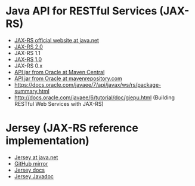 # Java API for RESTful Services (JAX-RS)

- [JAX-RS official website at java.net](https://jax-rs-spec.java.net/)
- [JAX-RS 2.0](https://jcp.org/en/jsr/detail?id=339)
- JAX-RS 1.1
- [JAX-RS 1.0](http://jcp.org/en/jsr/detail?id=311)
- JAX-RS 0.x
- [API jar from Oracle at Maven Central](http://search.maven.org/#search%7Cgav%7C1%7Cg%3A%22javax.ws.rs%22%20AND%20a%3A%22javax.ws.rs-api%22)
- [API jar from Oracle at mavenrepository.com](http://mvnrepository.com/artifact/javax.ws.rs/javax.ws.rs-api)
- https://docs.oracle.com/javaee/7/api/javax/ws/rs/package-summary.html
- http://docs.oracle.com/javaee/6/tutorial/doc/giepu.html (Building RESTful Web Services with JAX-RS)

# Jersey (JAX-RS reference implementation)

- [Jersey at java.net](https://jersey.java.net/)
- [GitHub mirror](https://github.com/jersey/jersey)
- [Jersey docs](https://jersey.java.net/documentation/latest/index.html)
- [Jersey Javadoc](https://jersey.java.net/apidocs/latest/jersey/)

